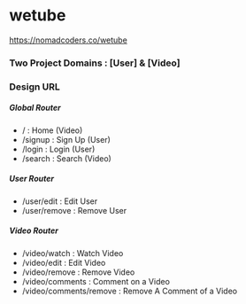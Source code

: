 # wetube

https://nomadcoders.co/wetube

### Two Project Domains : [User] & [Video]

### Design URL

##### Global Router

- / : Home (Video)
- /signup : Sign Up (User)
- /login : Login (User)
- /search : Search (Video)

##### User Router

- /user/edit : Edit User
- /user/remove : Remove User

##### Video Router

- /video/watch : Watch Video
- /video/edit : Edit Video
- /video/remove : Remove Video
- /video/comments : Comment on a Video
- /video/comments/remove : Remove A Comment of a Video
